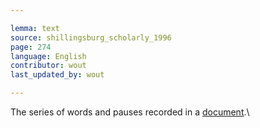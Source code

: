 ```yaml
---

lemma: text
source: shillingsburg_scholarly_1996
page: 274
language: English
contributor: wout
last_updated_by: wout

---
```


The series of words and pauses recorded in a [document](document.html).\

